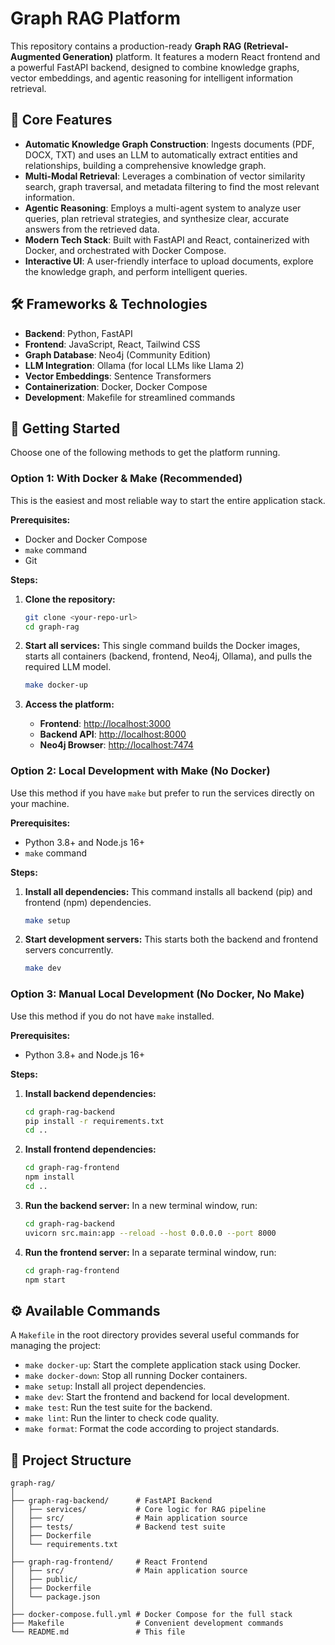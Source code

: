 # Graph RAG Platform

This repository contains a production-ready **Graph RAG (Retrieval-Augmented Generation)** platform. It features a modern React frontend and a powerful FastAPI backend, designed to combine knowledge graphs, vector embeddings, and agentic reasoning for intelligent information retrieval.

## 🌟 Core Features

- **Automatic Knowledge Graph Construction**: Ingests documents (PDF, DOCX, TXT) and uses an LLM to automatically extract entities and relationships, building a comprehensive knowledge graph.
- **Multi-Modal Retrieval**: Leverages a combination of vector similarity search, graph traversal, and metadata filtering to find the most relevant information.
- **Agentic Reasoning**: Employs a multi-agent system to analyze user queries, plan retrieval strategies, and synthesize clear, accurate answers from the retrieved data.
- **Modern Tech Stack**: Built with FastAPI and React, containerized with Docker, and orchestrated with Docker Compose.
- **Interactive UI**: A user-friendly interface to upload documents, explore the knowledge graph, and perform intelligent queries.

## 🛠️ Frameworks & Technologies

- **Backend**: Python, FastAPI
- **Frontend**: JavaScript, React, Tailwind CSS
- **Graph Database**: Neo4j (Community Edition)
- **LLM Integration**: Ollama (for local LLMs like Llama 2)
- **Vector Embeddings**: Sentence Transformers
- **Containerization**: Docker, Docker Compose
- **Development**: Makefile for streamlined commands

## 🚀 Getting Started

Choose one of the following methods to get the platform running.

### Option 1: With Docker & Make (Recommended)

This is the easiest and most reliable way to start the entire application stack.

**Prerequisites:**
- Docker and Docker Compose
- `make` command
- Git

**Steps:**

1.  **Clone the repository:**
    ```bash
    git clone <your-repo-url>
    cd graph-rag
    ```

2.  **Start all services:**
    This single command builds the Docker images, starts all containers (backend, frontend, Neo4j, Ollama), and pulls the required LLM model.
    ```bash
    make docker-up
    ```

3.  **Access the platform:**
    - **Frontend**: [http://localhost:3000](http://localhost:3000)
    - **Backend API**: [http://localhost:8000](http://localhost:8000)
    - **Neo4j Browser**: [http://localhost:7474](http://localhost:7474)

### Option 2: Local Development with Make (No Docker)

Use this method if you have `make` but prefer to run the services directly on your machine.

**Prerequisites:**
- Python 3.8+ and Node.js 16+
- `make` command

**Steps:**

1.  **Install all dependencies:**
    This command installs all backend (pip) and frontend (npm) dependencies.
    ```bash
    make setup
    ```

2.  **Start development servers:**
    This starts both the backend and frontend servers concurrently.
    ```bash
    make dev
    ```

### Option 3: Manual Local Development (No Docker, No Make)

Use this method if you do not have `make` installed.

**Prerequisites:**
- Python 3.8+ and Node.js 16+

**Steps:**

1.  **Install backend dependencies:**
    ```bash
    cd graph-rag-backend
    pip install -r requirements.txt
    cd ..
    ```

2.  **Install frontend dependencies:**
    ```bash
    cd graph-rag-frontend
    npm install
    cd ..
    ```

3.  **Run the backend server:**
    In a new terminal window, run:
    ```bash
    cd graph-rag-backend
    uvicorn src.main:app --reload --host 0.0.0.0 --port 8000
    ```

4.  **Run the frontend server:**
    In a separate terminal window, run:
    ```bash
    cd graph-rag-frontend
    npm start
    ```

## ⚙️ Available Commands

A `Makefile` in the root directory provides several useful commands for managing the project:

- `make docker-up`: Start the complete application stack using Docker.
- `make docker-down`: Stop all running Docker containers.
- `make setup`: Install all project dependencies.
- `make dev`: Start the frontend and backend for local development.
- `make test`: Run the test suite for the backend.
- `make lint`: Run the linter to check code quality.
- `make format`: Format the code according to project standards.

## 📁 Project Structure

```
graph-rag/
│
├── graph-rag-backend/      # FastAPI Backend
│   ├── services/           # Core logic for RAG pipeline
│   ├── src/                # Main application source
│   ├── tests/              # Backend test suite
│   ├── Dockerfile
│   └── requirements.txt
│
├── graph-rag-frontend/     # React Frontend
│   ├── src/                # Main application source
│   ├── public/
│   ├── Dockerfile
│   └── package.json
│
├── docker-compose.full.yml # Docker Compose for the full stack
├── Makefile                # Convenient development commands
└── README.md               # This file
```